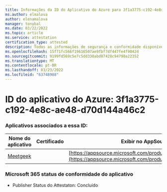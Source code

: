 ```yaml
---
title: Informações da ID do Aplicativo do Azure para 3f1a3775-c192-4e8c-ae48-d70d144a46c2
ms.author: elmalova
author: elenamalova
manager: tonybal
ms.date: 03/22/2022
ms.topic: article
ms.service: attestation
certification_type: attested
description: Todas as informações de segurança e conformidade disponíveis para 3f1a3775-c192-4e8c-ae48-d70d144a46c2.
ms.openlocfilehash: 15f71fc566f19616507ae9fbf7df447fe4f9042d
ms.sourcegitcommit: 9199fd569c5e7c5dd338abd87428c94798a22352
ms.translationtype: MT
ms.contentlocale: pt-BR
ms.lasthandoff: 03/23/2022
ms.locfileid: "63748988"
---
```

# <a name="azure-app-id-3f1a3775-c192-4e8c-ae48-d70d144a46c2"></a>ID do aplicativo do Azure: 3f1a3775-c192-4e8c-ae48-d70d144a46c2


### <a name="apps-associated-with-this-id"></a>Aplicativos associados a essa ID:
| **Nome do aplicativo** | **Certificado** | **Exibir no AppSource** |
|--------------|---------------|-----------------------|
| [Meetgeek](../forward/WA200003720.md) |  | [https://appsource.microsoft.com/product/office/WA200003720](https://appsource.microsoft.com/product/office/WA200003720) |

### <a name="microsoft-365-app-compliance-status"></a>Microsoft 365 status de conformidade do aplicativo
- Publisher Status do Attestaton: Concluído
